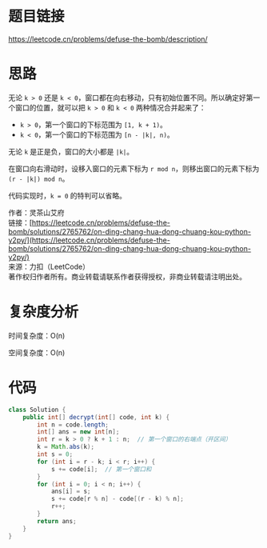 # 题目链接

https://leetcode.cn/problems/defuse-the-bomb/description/

# 思路

无论 `k > 0` 还是 `k < 0`，窗口都在向右移动，只有初始位置不同。所以确定好第一个窗口的位置，就可以把 `k > 0` 和 `k < 0` 两种情况合并起来了：

- `k > 0`，第一个窗口的下标范围为 `[1, k + 1)`。
- `k < 0`，第一个窗口的下标范围为 `[n - |k|, n)`。

无论 `k` 是正是负，窗口的大小都是 `|k|`。

在窗口向右滑动时，设移入窗口的元素下标为 `r mod n`，则移出窗口的元素下标为 `(r - |k|) mod n`。

代码实现时，`k = 0` 的特判可以省略。

作者：灵茶山艾府  
链接：[https://leetcode.cn/problems/defuse-the-bomb/solutions/2765762/on-ding-chang-hua-dong-chuang-kou-python-y2py/](https://leetcode.cn/problems/defuse-the-bomb/solutions/2765762/on-ding-chang-hua-dong-chuang-kou-python-y2py/)  
来源：力扣（LeetCode）  
著作权归作者所有。商业转载请联系作者获得授权，非商业转载请注明出处。

# 复杂度分析

时间复杂度：O(n)

空间复杂度：O(n)

# 代码

```java
class Solution {
    public int[] decrypt(int[] code, int k) {
    	int n = code.length;
    	int[] ans = new int[n];
    	int r = k > 0 ? k + 1 : n;  // 第一个窗口的右端点（开区间）
    	k = Math.abs(k);
    	int s = 0;
        for (int i = r - k; i < r; i++) {
        	s += code[i];  // 第一个窗口和
        }
        for (int i = 0; i < n; i++) {
        	ans[i] = s;
        	s += code[r % n] - code[(r - k) % n];
        	r++;
        }
        return ans;
    }
}
```
